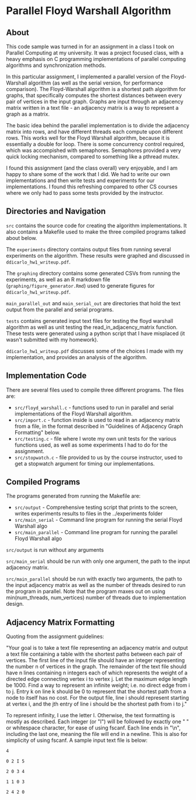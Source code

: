 # Parallel Floyd Warshall Algorithm


## About

This code sample was turned in for an assignment in a class I took on Parallel Computing at my university. It was a project focused class, with a heavy emphasis on C programming implementations of parallel computing algorithms and synchronization methods.

In this particular assignment, I implemented a parallel version of the Floyd-Warshall algorithm (as well as the serial version, for performance comparison). The Floyd-Warshall algorithm is a shortest path algorithm for graphs, that specifically computes the shortest distances between every pair of vertices in the input graph. Graphs are input through an adjacency matrix written in a text file - an adjacency matrix is a way to represent a graph as a matrix.

The basic idea behind the parallel implementation is to divide the adjacency matrix into rows, and have different threads each compute upon different rows. This works well for the Floyd Warshall algorithm, because it is essentially a double for loop. There is some concurrency control required, which was accompished with semaphores. Semaphores provided a very quick locking mechanism, compared to something like a pthread mutex.

I found this assignment (and the class overall) very enjoyable, and I am happy to share some of the work that I did. We had to write our own implementations and then write tests and experiments for our implementations. I found this refreshing compared to other CS courses where we only had to pass some tests provided by the instructor. 
  

## Directories and Navigation 

`src` contains the source code for creating the algorithm implementations. It also contains a Makefile used to make the three compiled programs talked about below.

The `experiments` directory contains output files from running several experiments on the algorithm. These results were graphed and discussed in `ddicarlo_hw1_writeup.pdf`. 

The `graphing` directory contains some generated CSVs from running the experiments, as well as an R markdown file (`graphing/figure_generator.Rmd`) used to generate figures for `ddicarlo_hw1_writeup.pdf`.

`main_parallel_out` and `main_serial_out` are directories that hold the text output from the parallel and serial programs. 

`tests` contains generated input text files for testing the floyd warshall algorithm as well as unit testing the read_in_adjacency_matrix function. These tests were generated using a python script that I have misplaced (it wasn't submitted with my homework).

`ddicarlo_hw1_writeup.pdf` discusses some of the choices I made with my implementation, and provides an analysis of the algorithm.
  

## Implementation Code

There are several files used to compile three different programs. The files are:

* `src/floyd_warshall.c` - functions used to run in parallel and serial implementations of the Floyd Warshall algorithm. 
* `src/import.c` - function inside is used to read in an adjacency matrix from a file, in the format described in "Guidelines of Adjacency Graph Formatting" below.
* `src/testing.c` - file where I wrote my own unit tests for the various functions used, as well as some experiments I had to do for the assignment.
* `src/stopwatch.c` - file provided to us by the course instructor, used to get a stopwatch argument for timing our implementations.
  

## Compiled Programs

The programs generated from running the Makefile are: 

* `src/output` - Comprehensive testing script that prints to the screen, writes
           experiments results to files in the ../experiments folder
* `src/main_serial` - Command line program for running the serial Floyd Warshall algo
* `src/main_parallel` - Command line program for running the parallel Floyd Warshall algo

`src/output` is run without any arguments

`src/main_serial` should be run with only one argument, the path to the input 
adjacency matrix.

`src/main_parallel` should be run with exactly two arguments, the path to the input
adjacency matrix as well as the number of threads desired to run the program in
parallel. Note that the program maxes out on using min(num_threads, num_vertices)
number of threads due to implementation design.
   

## Adjacency Matrix Formatting

Quoting from the assignment guidelines:

"Your goal is to take a text file representing an adjacency matrix and output a text file containing a table with the shortest paths between each pair of vertices.  The first line of the input file should have an integer representing the number n of vertices in the graph.  The remainder of the text file should have n lines containing n integers each of which represents the weight of a directed edge connecting vertex i to vertex j.  Let the maximum edge length be 1000.  Find a way to represent an infinite weight; i.e. no direct edge from i to j.  Entry k on line k should be 0 to represent that the shortest path from a node to itself has no cost.  For the output file, line i should represent starting at vertex i, and the jth entry of line i should be the shortest path from i to j."

To represent infinity, I use the letter I. Otherwise, the text formatting is mostly as described. Each integer (or "I") will be followed by exactly one " " or whitespace character, for ease of using fscanf. Each line ends in "\n", including the last one, meaning the file will end in a newline. This is also for simplicity of using fscanf. A sample input text file is below:

`4`  

`0 2 I 5`  

`2 0 3 4`  

`1 1 0 3`  

`2 4 2 0 `
